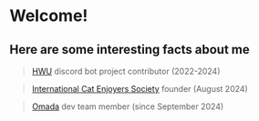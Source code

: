 # Welcome!

## Here are some interesting facts about me

> [HWU](https://highways2b2t.net) discord bot project contributor (2022-2024)

> [International Cat Enjoyers Society](https://discord.gg/f32UQYZ9x8) founder (August 2024)

> [Omada](https://omada.cafe) dev team member (since September 2024)
